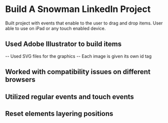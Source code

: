 # Build A Snowman LinkedIn Project

Built project with events that enable to the user to drag and drop items.
User able to use on iPad or any touch enabled device.  

## Used Adobe Illustrator to build items

 -- Used SVG files for the graphics
 -- Each image is given its own id tag

## Worked with compatibility issues on different browsers

## Utilized regular events and touch events

## Reset elements layering positions
